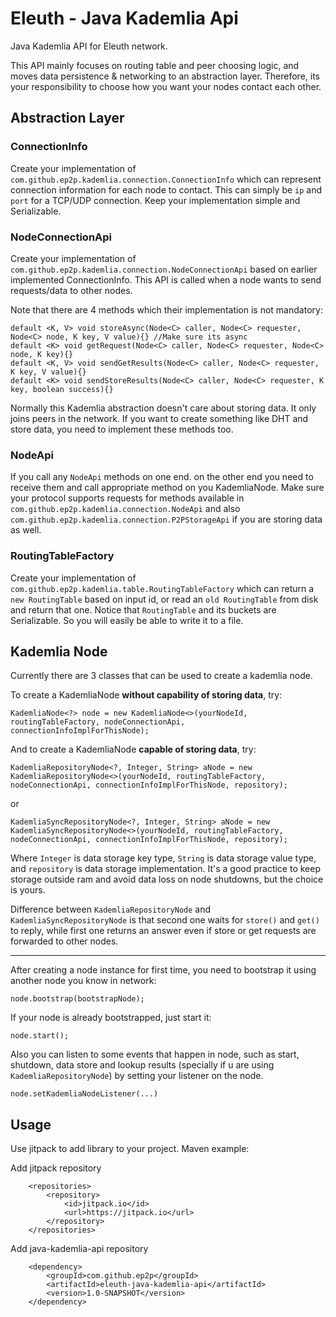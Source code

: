 # Eleuth - Java Kademlia Api
Java Kademlia API for Eleuth network.

This API mainly focuses on routing table and peer choosing logic, and moves data persistence & networking to an abstraction layer.
Therefore, its your responsibility to choose how you want your nodes contact each other.

## Abstraction Layer

### ConnectionInfo
Create your implementation of `com.github.ep2p.kademlia.connection.ConnectionInfo` which can represent connection information for each node to contact.
This can simply be `ip` and `port` for a TCP/UDP connection. Keep your implementation simple and Serializable.

### NodeConnectionApi
Create your implementation of `com.github.ep2p.kademlia.connection.NodeConnectionApi` based on earlier implemented ConnectionInfo. This API is called when a node wants to send requests/data to other nodes.

Note that there are 4 methods which their implementation is not mandatory:
```
default <K, V> void storeAsync(Node<C> caller, Node<C> requester,  Node<C> node, K key, V value){} //Make sure its async
default <K> void getRequest(Node<C> caller, Node<C> requester, Node<C> node, K key){}
default <K, V> void sendGetResults(Node<C> caller, Node<C> requester, K key, V value){}
default <K> void sendStoreResults(Node<C> caller, Node<C> requester, K key, boolean success){}
```

Normally this Kademlia abstraction doesn't care about storing data. It only joins peers in the network. If you want to create something like DHT and store data, you need to implement these methods too.

### NodeApi
If you call any `NodeApi` methods on one end. on the other end you need to receive them and call appropriate method on you KademliaNode.
Make sure your protocol supports requests for methods available in `com.github.ep2p.kademlia.connection.NodeApi` and also `com.github.ep2p.kademlia.connection.P2PStorageApi` if you are storing data as well.

### RoutingTableFactory
Create your implementation of `com.github.ep2p.kademlia.table.RoutingTableFactory` which can return a `new RoutingTable` based on input id, or read an `old RoutingTable` from disk and return that one.
Notice that `RoutingTable` and its buckets are Serializable. So you will easily be able to write it to a file.

## Kademlia Node

Currently there are 3 classes that can be used to create a kademlia node.

To create a KademliaNode **without capability of storing data**, try:

```
KademliaNode<?> node = new KademliaNode<>(yourNodeId, routingTableFactory, nodeConnectionApi, connectionInfoImplForThisNode);
```

And to create a KademliaNode **capable of storing data**, try:

```
KademliaRepositoryNode<?, Integer, String> aNode = new KademliaRepositoryNode<>(yourNodeId, routingTableFactory, nodeConnectionApi, connectionInfoImplForThisNode, repository);
```
or
```
KademliaSyncRepositoryNode<?, Integer, String> aNode = new KademliaSyncRepositoryNode<>(yourNodeId, routingTableFactory, nodeConnectionApi, connectionInfoImplForThisNode, repository);
```
Where `Integer` is data storage key type, `String` is data storage value type, and `repository` is data storage implementation. It's a good practice to keep storage outside ram and avoid data loss on node shutdowns, but the choice is yours.

Difference between `KademliaRepositoryNode` and `KademliaSyncRepositoryNode` is that second one waits for `store()` and `get()` to reply, while first one returns an answer even if store or get requests are forwarded to other nodes.

---

After creating a node instance for first time, you need to bootstrap it using another node you know in network:
```
node.bootstrap(bootstrapNode);
```

If your node is already bootstrapped, just start it:
```
node.start();
``` 

Also you can listen to some events that happen in node, such as start, shutdown, data store and lookup results (specially if u are using `KademliaRepositoryNode`) by setting your listener on the node.
```
node.setKademliaNodeListener(...)
```

## Usage

Use jitpack to add library to your project. Maven example:

Add jitpack repository
```
	<repositories>
		<repository>
		    <id>jitpack.io</id>
		    <url>https://jitpack.io</url>
		</repository>
	</repositories>
```

Add java-kademlia-api repository
```
	<dependency>
	    <groupId>com.github.ep2p</groupId>
	    <artifactId>eleuth-java-kademlia-api</artifactId>
	    <version>1.0-SNAPSHOT</version>
	</dependency>
```

